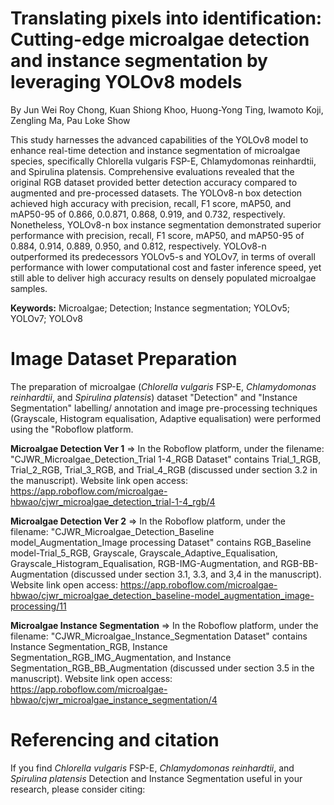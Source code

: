 # Translating pixels into identification: Cutting-edge microalgae detection and instance segmentation by leveraging YOLOv8 models
By Jun Wei Roy Chong, Kuan Shiong Khoo, Huong-Yong Ting, Iwamoto Koji, Zengling Ma, Pau Loke Show

This study harnesses the advanced capabilities of the YOLOv8 model to enhance real-time detection and instance segmentation of microalgae species, specifically Chlorella vulgaris FSP-E, Chlamydomonas reinhardtii, and Spirulina platensis. Comprehensive evaluations revealed that the original RGB dataset provided better detection accuracy compared to augmented and pre-processed datasets. The YOLOv8-n box detection achieved high accuracy with precision, recall, F1 score, mAP50, and mAP50-95 of 0.866, 0.0.871, 0.868, 0.919, and 0.732, respectively. Nonetheless, YOLOv8-n box instance segmentation demonstrated superior performance with precision, recall, F1 score, mAP50, and mAP50-95 of 0.884, 0.914, 0.889, 0.950, and 0.812, respectively. YOLOv8-n outperformed its predecessors YOLOv5-s and YOLOv7, in terms of overall performance with lower computational cost and faster inference speed, yet still able to deliver high accuracy results on densely populated microalgae samples. 

**Keywords:** Microalgae; Detection; Instance segmentation; YOLOv5; YOLOv7; YOLOv8

# Image Dataset Preparation
The preparation of microalgae (_Chlorella vulgaris_ FSP-E, _Chlamydomonas reinhardtii_, and _Spirulina platensis_) dataset "Detection" and "Instance Segmentation" labelling/ annotation and image pre-processing techniques (Grayscale, Histogram equalisation, Adaptive equalisation) were performed using the "Roboflow platform. 

**Microalgae Detection Ver 1** => In the Roboflow platform, under the filename: "CJWR_Microalgae_Detection_Trial 1-4_RGB Dataset" contains Trial_1_RGB, Trial_2_RGB, Trial_3_RGB, and Trial_4_RGB (discussed under section 3.2 in the manuscript). Website link open access: https://app.roboflow.com/microalgae-hbwao/cjwr_microalgae_detection_trial-1-4_rgb/4

**Microalgae Detection Ver 2** => In the Roboflow platform, under the filename: "CJWR_Microalgae_Detection_Baseline model_Augmentation_Image processing Dataset" contains RGB_Baseline model-Trial_5_RGB, Grayscale, Grayscale_Adaptive_Equalisation, Grayscale_Histogram_Equalisation, RGB-IMG-Augmentation, and RGB-BB-Augmentation (discussed under section 3.1, 3.3, and 3,4 in the manuscript). Website link open access: https://app.roboflow.com/microalgae-hbwao/cjwr_microalgae_detection_baseline-model_augmentation_image-processing/11

**Microalgae Instance Segmentation** => In the Roboflow platform, under the filename: "CJWR_Microalgae_Instance_Segmentation Dataset" contains Instance Segmentation_RGB, Instance Segmentation_RGB_IMG_Augmentation, and Instance Segmentation_RGB_BB_Augmentation (discussed under section 3.5 in the manuscript). Website link open access: https://app.roboflow.com/microalgae-hbwao/cjwr_microalgae_instance_segmentation/4

# Referencing and citation
If you find _Chlorella vulgaris_ FSP-E, _Chlamydomonas reinhardtii_, and _Spirulina platensis_ Detection and Instance Segmentation useful in your research, please consider citing:
